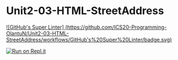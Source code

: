 # Unit2-03-HTML-StreetAddress
[![GitHub's Super Linter]
(https://github.com/ICS20-Programming-OlantuN/Unit2-03-HTML-StreetAddress/workflows/GitHub's%20Super%20Linter/badge.svg)](https://github.com/ICS20-Programming-OlantuN/Unit2-03-HTML-StreetAddress/actions)


[![Run on Repl.it](https://repl.it/badge/github/ICS20-Programming-OlantuN/Unit2-03-HTML-StreetAddress)](https://repl.it/github/ICS20-Programming-OlantuN/Unit2-03-HTML-StreetAddress)

